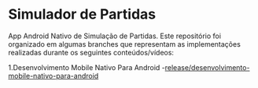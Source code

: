 # Simulador de Partidas

App Android Nativo de Simulação de Partidas. Este repositório foi organizado em algumas branches que representam as implementações realizadas durante os seguintes conteúdos/vídeos:

1.Desenvolvimento Mobile Nativo Para Android
    -[release/desenvolvimento-mobile-nativo-para-android](https://github.com/1994Douglas-Ferreira/simuladorDePartidasAPP/tree/release/desenvolvimentoMobileNativoParaAndroid)
